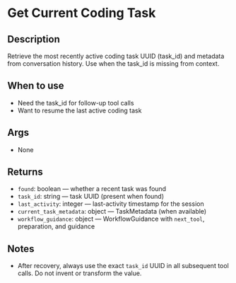 # Get Current Coding Task

## Description
Retrieve the most recently active coding task UUID (task_id) and metadata from conversation history. Use when the task_id is missing from context.

## When to use
- Need the task_id for follow-up tool calls
- Want to resume the last active coding task

## Args
- None

## Returns
- `found`: boolean — whether a recent task was found
- `task_id`: string — task UUID (present when found)
- `last_activity`: integer — last-activity timestamp for the session
- `current_task_metadata`: object — TaskMetadata (when available)
- `workflow_guidance`: object — WorkflowGuidance with `next_tool`, preparation, and guidance

## Notes
- After recovery, always use the exact `task_id` UUID in all subsequent tool calls. Do not invent or transform the value.

